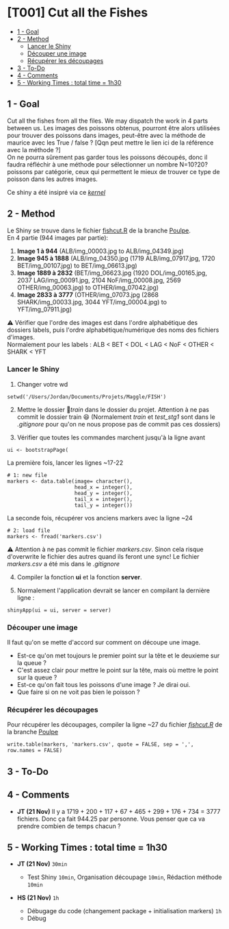 # [T001] Cut all the Fishes

<!-- toc orderedList:0 depthFrom:2 depthTo:4 -->

- [1 - Goal](#1-goal)
- [2 - Method](#2-method)
	- [Lancer le Shiny](#lancer-le-shiny)
	- [Découper une image](#découper-une-image)
	- [Récupérer les découpages](#récupérer-les-découpages)
- [3 - To-Do](#3-to-do)
- [4 - Comments](#4-comments)
- [5 - Working Times : total time = 1h30](#5-working-times-total-time-1h30)

<!-- tocstop -->
## 1 - Goal
Cut all the fishes from all the files. We may dispatch the work in 4 parts between us.
Les images des poissons obtenus, pourront être alors utilisées pour trouver des poissons dans images, peut-être avec la méthode de maurice avec les True / false ?  [Qqn peut mettre le lien ici de la référence avec la méthode ?]  
On ne pourra sûrement pas garder tous les poissons découpés, donc il faudra réfléchir à une méthode pour sélectionner un nombre N=10?20? poissons par catégorie, ceux qui permettent le mieux de trouver ce type de poisson dans les autres images.  

Ce shiny a été insipré via ce [*kernel*](https://www.kaggle.com/delemeator/the-nature-conservancy-fisheries-monitoring/marking-heads-and-tails)

## 2 - Method
Le Shiny se trouve dans le fichier [fishcut.R](https://github.com/Macerio/Fish-Maggle/blob/Poulpe/fishcut.R) de la branche [Poulpe](https://github.com/Macerio/Fish-Maggle/tree/Poulpe).  
En 4 partie (944 images par partie):  
1. **Image 1 à 944** (ALB/img_00003.jpg to ALB/img_04349.jpg)  
2. **Image 945 à 1888** (ALB/img_04350.jpg (1719 ALB/img_07917.jpg, 1720 BET/img_00107.jpg) to BET/img_06613.jpg)  
3. **Image 1889 à 2832** (BET/img_06623.jpg (1920 DOL/img_00165.jpg, 2037 LAG/img_00091.jpg, 2104 NoF/img_00008.jpg, 2569 OTHER/img_00063.jpg) to OTHER/img_07042.jpg)  
4. **Image 2833 à 3777** (OTHER/img_07073.jpg (2868 SHARK/img_00033.jpg, 3044 YFT/img_00004.jpg) to YFT/img_07911.jpg)  

:warning:
Vérifier que l'ordre des images est dans l'ordre alphabétique des dossiers labels, puis l'ordre alphabétique/numérique des noms des fichiers d'images.    
Normalement pour les labels : ALB < BET < DOL < LAG < NoF < OTHER < SHARK < YFT  

### Lancer le Shiny
1. Changer votre wd  
```{r}
setwd('/Users/Jordan/Documents/Projets/Maggle/FISH')
```

2. Mettre le dossier :file_folder:*train* dans le dossier du projet. Attention à ne pas commit le dossier train :satisfied: (Normalement  *train* et *test_stg1* sont dans le *.gitignore* pour qu'on ne nous propose pas de commit pas ces dossiers)  

3. Vérifier que toutes les commandes marchent jusqu'à la ligne avant   
```{r}
ui <- bootstrapPage(
```
La première fois, lancer les lignes ~17-22
```{r}
# 1: new file
markers <- data.table(image= character(),
                      head_x = integer(),
                      head_y = integer(),
                      tail_x = integer(),
                      tail_y = integer())
```

La seconde fois, récupérer vos anciens markers avec la ligne ~24
```{r}
# 2: load file
markers <- fread('markers.csv')
```
:warning:  Attention à ne pas commit le fichier *markers.csv*. Sinon cela risque d'overwrite le fichier des autres quand ils feront une sync! Le fichier *markers.csv* a été mis dans le *.gitignore*

4. Compiler la fonction **ui** et la fonction **server**.  

5. Normalement l'application devrait se lancer en compilant la dernière ligne :  
```{r}
shinyApp(ui = ui, server = server)
```

### Découper une image
Il faut qu'on se mette d'accord sur comment on découpe une image.  
- Est-ce qu'on met toujours le premier point sur la tête et le deuxieme sur la queue ?  
- C'est assez clair pour mettre le point sur la tête, mais où mettre le point sur la queue ?  
- Est-ce qu'on fait tous les poissons d'une image ? Je dirai oui.  
- Que faire si on ne voit pas bien le poisson ?   

### Récupérer les découpages
Pour récupérer les découpages, compiler la ligne ~27 du fichier [*fishcut.R*](https://github.com/Macerio/Fish-Maggle/blob/Poulpe/fishcut.R) de la branche [Poulpe](https://github.com/Macerio/Fish-Maggle/tree/Poulpe)  
```{r}
write.table(markers, 'markers.csv', quote = FALSE, sep = ',', row.names = FALSE)
```



## 3 - To-Do

## 4 - Comments
- **JT (21 Nov)** Il y a 1719 + 200 + 117 + 67 + 465 + 299 + 176 + 734 = 3777 fichiers. Donc ça fait 944.25 par personne. Vous penser que ca va prendre combien de temps chacun ?


## 5 - Working Times : total time = 1h30
- **JT (21 Nov)** <code>30min</code>
    - Test Shiny <code>10min</code>, Organisation découpage <code>10min</code>, Rédaction méthode <code>10min</code>

- **HS (21 Nov)** <code>1h</code>
     - Débugage du code (changement package + initialisation markers)  <code>1h</code>
    - Débug
